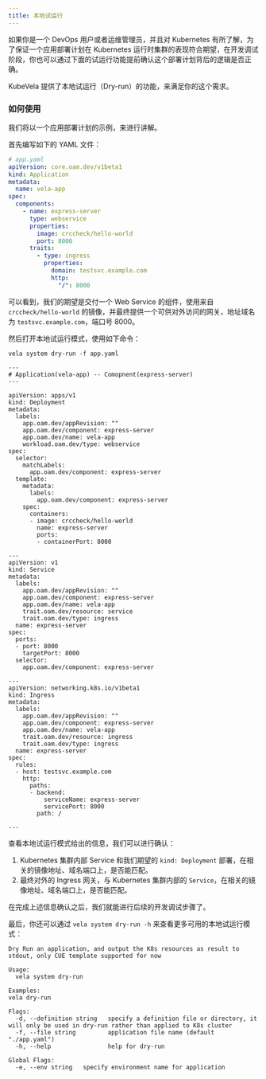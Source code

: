 ```yaml
---
title: 本地试运行
---
```


如果你是一个 DevOps 用户或者运维管理员，并且对 Kubernetes 有所了解，为了保证一个应用部署计划在 Kubernetes 运行时集群的表现符合期望，在开发调试阶段，你也可以通过下面的试运行功能提前确认这个部署计划背后的逻辑是否正确。

KubeVela 提供了本地试运行（Dry-run）的功能，来满足你的这个需求。

### 如何使用

我们将以一个应用部署计划的示例，来进行讲解。

首先编写如下的 YAML 文件：

```yaml
# app.yaml
apiVersion: core.oam.dev/v1beta1
kind: Application
metadata:
  name: vela-app
spec:
  components:
    - name: express-server
      type: webservice
      properties:
        image: crccheck/hello-world
        port: 8000
      traits:
        - type: ingress
          properties:
            domain: testsvc.example.com
            http:
              "/": 8000
```

可以看到，我们的期望是交付一个 Web Service 的组件，使用来自 `crccheck/hello-world` 的镜像，并最终提供一个可供对外访问的网关，地址域名为 `testsvc.example.com`，端口号 8000。

然后打开本地试运行模式，使用如下命令：

```shell
vela system dry-run -f app.yaml
```
```console
---
# Application(vela-app) -- Comopnent(express-server)
---

apiVersion: apps/v1
kind: Deployment
metadata:
  labels:
    app.oam.dev/appRevision: ""
    app.oam.dev/component: express-server
    app.oam.dev/name: vela-app
    workload.oam.dev/type: webservice
spec:
  selector:
    matchLabels:
      app.oam.dev/component: express-server
  template:
    metadata:
      labels:
        app.oam.dev/component: express-server
    spec:
      containers:
      - image: crccheck/hello-world
        name: express-server
        ports:
        - containerPort: 8000

---
apiVersion: v1
kind: Service
metadata:
  labels:
    app.oam.dev/appRevision: ""
    app.oam.dev/component: express-server
    app.oam.dev/name: vela-app
    trait.oam.dev/resource: service
    trait.oam.dev/type: ingress
  name: express-server
spec:
  ports:
  - port: 8000
    targetPort: 8000
  selector:
    app.oam.dev/component: express-server

---
apiVersion: networking.k8s.io/v1beta1
kind: Ingress
metadata:
  labels:
    app.oam.dev/appRevision: ""
    app.oam.dev/component: express-server
    app.oam.dev/name: vela-app
    trait.oam.dev/resource: ingress
    trait.oam.dev/type: ingress
  name: express-server
spec:
  rules:
  - host: testsvc.example.com
    http:
      paths:
      - backend:
          serviceName: express-server
          servicePort: 8000
        path: /

---
```

查看本地试运行模式给出的信息，我们可以进行确认：

1. Kubernetes 集群内部 Service 和我们期望的 `kind: Deployment` 部署，在相关的镜像地址、域名端口上，是否能匹配。
2. 最终对外的 Ingress 网关，与 Kubernetes 集群内部的 `Service`，在相关的镜像地址、域名端口上，是否能匹配。

在完成上述信息确认之后，我们就能进行后续的开发调试步骤了。

最后，你还可以通过 `vela system dry-run -h` 来查看更多可用的本地试运行模式：

```
Dry Run an application, and output the K8s resources as result to stdout, only CUE template supported for now

Usage:
  vela system dry-run

Examples:
vela dry-run

Flags:
  -d, --definition string   specify a definition file or directory, it will only be used in dry-run rather than applied to K8s cluster
  -f, --file string         application file name (default "./app.yaml")
  -h, --help                help for dry-run

Global Flags:
  -e, --env string   specify environment name for application
```
